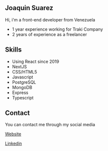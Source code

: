 ## Joaquin Suarez

Hi, i'm a front-end developer from Venezuela

* 1 year experience working for Traki Company
* 2 years of experience as a freelancer

## Skills

* Using React since 2019
* NextJS
* CSS/HTML5
* Javascript
* PostgreSQL
* MongoDB 
* Express
* Typescript

## Contact

You can contact me through my social media

[Website](https://joaquinns-dev-portfolio.vercel.app/)

[Linkedin](https://www.linkedin.com/in/joaquinnsdev/)


<!---
joaquinns/joaquinns is a ✨ special ✨ repository because its `README.md` (this file) appears on your GitHub profile.
You can click the Preview link to take a look at your changes.
--->
